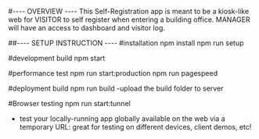 
#---- OVERVIEW ----
This Self-Registration app is meant to be a kiosk-like web for VISITOR to self register when entering a building office. MANAGER will have an access to dashboard and visitor log.


##---- SETUP INSTRUCTION ----
#installation 
npm install
npm run setup  

#development build
npm start
 

#performance test
npm run start:production
npm run pagespeed


#deployment build
npm run build
-upload the build folder to server


#Browser testing 
npm run start:tunnel
- test your locally-running app globally available on the web via a temporary URL: great for testing on different devices, client demos, etc!